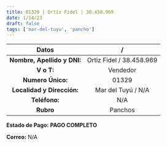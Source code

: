 ```yaml
---
title: 01329 | Ortiz Fidel | 38.458.969
date: 1/14/23
draft: false
tags: ['mar-del-tuyu', 'pancho']
---
```


|          **Datos**          |             /            |
|:---------------------------:|:------------------------:|
| **Nombre, Apellido y DNI:** | Ortiz Fidel / 38.458.969 |
|          **V o T:**         |         Vendedor         |
|      **Numero Único:**      |           01329          |
|  **Localidad y Dirección:** |    Mar del Tuyú / N/A    |
|        **Teléfono:**        |            N/A           |
|          **Rubro**          |          Panchos         |

**Estado de Pago:** **PAGO COMPLETO**

**Correo:** N/A
